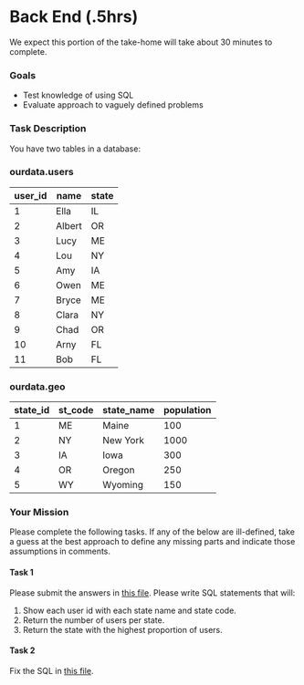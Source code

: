 # Back End (.5hrs)

We expect this portion of the take-home will take about 30 minutes to complete.

### Goals

- Test knowledge of using SQL
- Evaluate approach to vaguely defined problems

### Task Description

You have two tables in a database:

### ourdata.users

| user_id | name   | state |
| ------- | ------ | ----- |
| 1       | Ella   | IL    |
| 2       | Albert | OR    |
| 3       | Lucy   | ME    |
| 4       | Lou    | NY    |
| 5       | Amy    | IA    |
| 6       | Owen   | ME    |
| 7       | Bryce  | ME    |
| 8       | Clara  | NY    |
| 9       | Chad   | OR    |
| 10      | Arny   | FL    |
| 11      | Bob    | FL    |


### ourdata.geo

| state_id | st_code | state_name | population |
| -------- | ------- | ---------- | ---------- |
| 1        | ME      | Maine      | 100        |
| 2        | NY      | New York   | 1000       |
| 3        | IA      | Iowa       | 300        |
| 4        | OR      | Oregon     | 250        |
| 5        | WY      | Wyoming    | 150        |

### Your Mission

Please complete the following tasks. If any of the below are ill-defined, take a guess at the best approach to define any missing parts and indicate those assumptions in comments.

#### Task 1 

Please submit the answers in [this file](./db/task1.sql). Please write SQL statements that will:

1. Show each user id with each state name and state code.
2. Return the number of users per state.
3. Return the state with the highest proportion of users.

#### Task 2

Fix the SQL in [this file](./db/task2.sql).

